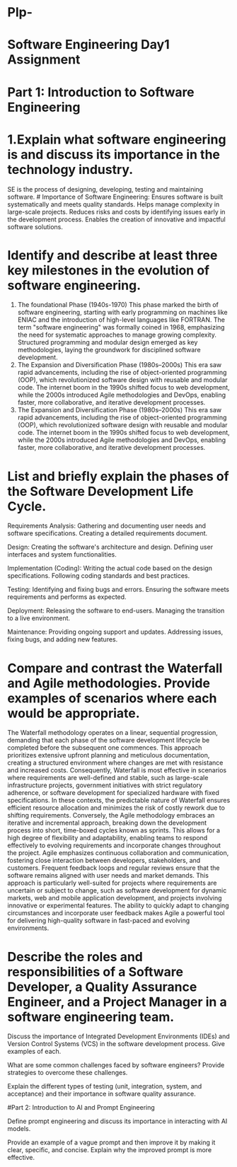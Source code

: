 # Plp-

# Software Engineering Day1 Assignment

# Part 1: Introduction to Software Engineering

# 1.Explain what software engineering is and discuss its importance in the technology industry.
  SE  is the process of designing, developing, testing and maintaining software.
                # Importance of Software Engineering:
      Ensures software is built systematically and meets quality standards.
          Helps manage complexity in large-scale projects.
                Reduces risks and costs by identifying issues early in the development process.
                      Enables the creation of innovative and impactful software solutions.

# Identify and describe at least three key milestones in the evolution of software engineering.
  1. The foundational Phase (1940s-1970)
      This phase marked the birth of software engineering, starting with early programming on machines like ENIAC and the introduction of high-level languages like FORTRAN. The term "software engineering" was formally coined in 1968, emphasizing the need for systematic approaches to manage growing complexity. Structured programming and modular design emerged as key methodologies, laying the groundwork for disciplined software development.
  2. The Expansion and Diversification Phase (1980s–2000s)
      This era saw rapid advancements, including the rise of object-oriented programming (OOP), which revolutionized software design with reusable and modular code. The internet boom in the 1990s shifted focus to web development, while the 2000s introduced Agile methodologies and DevOps, enabling faster, more collaborative, and iterative development processes.
  3.  The Expansion and Diversification Phase (1980s–2000s)
      This era saw rapid advancements, including the rise of object-oriented programming (OOP), which revolutionized software design with reusable and modular code. The internet boom in the 1990s shifted focus to web development, while the 2000s introduced Agile methodologies and DevOps, enabling faster, more collaborative, and iterative development processes.

# List and briefly explain the phases of the Software Development Life Cycle.
   Requirements Analysis:
        Gathering and documenting user needs and software specifications.
        Creating a detailed requirements document.

  Design:
        Creating the software's architecture and design.
        Defining user interfaces and system functionalities.

  Implementation (Coding):
        Writing the actual code based on the design specifications.
        Following coding standards and best practices.
  
  Testing:
        Identifying and fixing bugs and errors.
        Ensuring the software meets requirements and performs as expected.

  Deployment:
        Releasing the software to end-users.
        Managing the transition to a live environment.

  Maintenance:
        Providing ongoing support and updates.
        Addressing issues, fixing bugs, and adding new features.

# Compare and contrast the Waterfall and Agile methodologies. Provide examples of scenarios where each would be appropriate.
   The Waterfall methodology operates on a linear, sequential progression, demanding that each phase of the software development lifecycle be completed before the subsequent one commences. This approach prioritizes extensive upfront planning and meticulous documentation, creating a structured environment where changes are met with resistance and increased costs. Consequently, Waterfall is most effective in scenarios where requirements are well-defined and stable, such as large-scale infrastructure projects, government initiatives with strict regulatory adherence, or software development for specialized hardware with fixed specifications. In these contexts, the predictable nature of Waterfall ensures efficient resource allocation and minimizes the risk of costly rework due to shifting requirements.
  Conversely, the Agile methodology embraces an iterative and incremental approach, breaking down the development process into short, time-boxed cycles known as sprints. This allows for a high degree of flexibility and adaptability, enabling teams to respond effectively to evolving requirements and incorporate changes throughout the project. Agile emphasizes continuous collaboration and communication, fostering close interaction between developers, stakeholders, and customers. Frequent feedback loops and regular reviews ensure that the software remains aligned with user needs and market demands. This approach is particularly well-suited for projects where requirements are uncertain or subject to change, such as software development for dynamic markets, web and mobile application development, and projects involving innovative or experimental features. The ability to quickly adapt to changing circumstances and incorporate user feedback makes Agile a powerful tool for delivering high-quality software in fast-paced and evolving environments.

# Describe the roles and responsibilities of a Software Developer, a Quality Assurance Engineer, and a Project Manager in a software engineering team.

Discuss the importance of Integrated Development Environments (IDEs) and Version Control Systems (VCS) in the software development process. Give examples of each.

What are some common challenges faced by software engineers? Provide strategies to overcome these challenges.

Explain the different types of testing (unit, integration, system, and acceptance) and their importance in software quality assurance.

#Part 2: Introduction to AI and Prompt Engineering

Define prompt engineering and discuss its importance in interacting with AI models.

Provide an example of a vague prompt and then improve it by making it clear, specific, and concise. Explain why the improved prompt is more effective.
